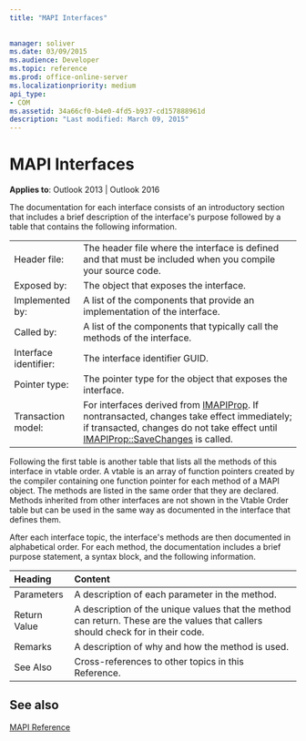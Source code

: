 ```yaml
---
title: "MAPI Interfaces"
 
 
manager: soliver
ms.date: 03/09/2015
ms.audience: Developer
ms.topic: reference
ms.prod: office-online-server
ms.localizationpriority: medium
api_type:
- COM
ms.assetid: 34a66cf0-b4e0-4fd5-b937-cd157888961d
description: "Last modified: March 09, 2015"
---
```


# MAPI Interfaces

  
  
**Applies to**: Outlook 2013 | Outlook 2016 
  
The documentation for each interface consists of an introductory section that includes a brief description of the interface's purpose followed by a table that contains the following information.
  
|||
|:-----|:-----|
|Header file:  <br/> |The header file where the interface is defined and that must be included when you compile your source code.  <br/> |
|Exposed by:  <br/> |The object that exposes the interface.  <br/> |
|Implemented by:  <br/> |A list of the components that provide an implementation of the interface.  <br/> |
|Called by:  <br/> |A list of the components that typically call the methods of the interface.  <br/> |
|Interface identifier:  <br/> |The interface identifier GUID.  <br/> |
|Pointer type:  <br/> |The pointer type for the object that exposes the interface.  <br/> |
|Transaction model:  <br/> |For interfaces derived from [IMAPIProp](imapipropiunknown.md). If nontransacted, changes take effect immediately; if transacted, changes do not take effect until [IMAPIProp::SaveChanges](imapiprop-savechanges.md) is called.  <br/> |
   
Following the first table is another table that lists all the methods of this interface in vtable order. A vtable is an array of function pointers created by the compiler containing one function pointer for each method of a MAPI object. The methods are listed in the same order that they are declared. Methods inherited from other interfaces are not shown in the Vtable Order table but can be used in the same way as documented in the interface that defines them.
  
After each interface topic, the interface's methods are then documented in alphabetical order. For each method, the documentation includes a brief purpose statement, a syntax block, and the following information.
  
|**Heading**|**Content**|
|:-----|:-----|
|Parameters  <br/> |A description of each parameter in the method.  <br/> |
|Return Value  <br/> |A description of the unique values that the method can return. These are the values that callers should check for in their code.  <br/> |
|Remarks  <br/> |A description of why and how the method is used.  <br/> |
|See Also  <br/> |Cross-references to other topics in this Reference.  <br/> |
   
## See also



[MAPI Reference](mapi-reference.md)

